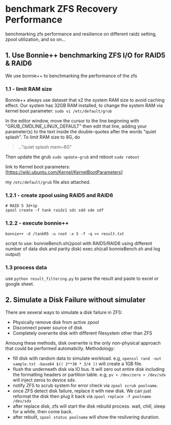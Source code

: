 # benchmark ZFS Recovery Performance
benchmarking zfs performance and resilience on different raidz setting, zpool utilization, and so on...

## 1. Use Bonnie++ benchmarking ZFS I/O for RAID5 & RAID6
We use bonnie++ to benchmarking the performance of the zfs
### 1.1 - limit RAM size
Bonnie++ always use dataset that x2 the system RAM size to avoid caching effect. Our system has 32GB RAM installed, to change the system RAM via kernel boot parameter:
`sudo vi /etc/default/grub`

In the editor window, move the cursor to the line beginning with "GRUB_CMDLINE_LINUX_DEFAULT" then edit that line, adding your parameter(s) to the text inside the double-quotes after the words "quiet splash". To limit RAM size to 8G, do 
>..."quiet splash mem=8G"

Then update the grub `sudo update-grub` and reboot `sudo reboot`

link to Kernel boot parameters: [https://wiki.ubuntu.com/Kernel/KernelBootParameters]

my `/etc/default/grub` file also attached.

### 1.2.1 - create zpool using RAID5 and RAID6

```
# RAID 5 3d+1p
zpool create -f tank raidz1 sdc sdd sde sdf
```
### 1.2.2 - execute bonnie++ 
`bonnie++ -d /tankR5 -u root -x 5 -f -q >> result.txt`

script to use: 
bonnieBench.sh(zpool with RAID5/RAID6 using different number of data disk and parity disk) 
exec.sh(call bonnieBench.sh and log output)

### 1.3 process data
use `python result_filtering.py` to parse the result and paste to excel or google sheet.

## 2. Simulate a Disk Failure without simulater 
There are several ways to simulate a disk failure in ZFS:
- Physically remove disk from active zpool
- Disconnect power source of disk
- Completely overwrite disk with different filesystem other than ZFS

Amoung these methods, disk overwrite is the only non-physical approach that could be performed automaticlly.
Methodology:
- fill disk with random data to simulate workload. e.g, `openssl rand -out sample.txt -base64 $(( 2**30 * 3/4 ))` will create a 1GB file.
- flush the underneath disk via IO bus. It will zero out entire disk including the formatting headers or partition table. e.g, `pv < /dev/zero > /dev/sdx` will inject zeros to device sdx.
- notify ZFS to scrub system for error check via `zpool scrub poolname`.
- once ZFS detect disk failure, replace it with new disk. We can just reformat the disk then plug it back via `zpool replace -f poolname /dev/sdx`
- after replace disk, zfs will start the disk rebuild process. wait, chill, sleep for a while, then come back.
- after rebuilt, `zpool status poolname` will show the resilvering duration.
